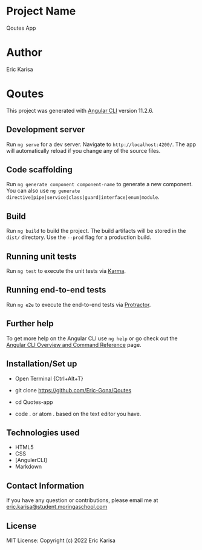 # Project Name
Qoutes App
# Author
Eric Karisa
# Qoutes

This project was generated with [Angular CLI](https://github.com/angular/angular-cli) version 11.2.6.

## Development server

Run `ng serve` for a dev server. Navigate to `http://localhost:4200/`. The app will automatically reload if you change any of the source files.

## Code scaffolding

Run `ng generate component component-name` to generate a new component. You can also use `ng generate directive|pipe|service|class|guard|interface|enum|module`.

## Build

Run `ng build` to build the project. The build artifacts will be stored in the `dist/` directory. Use the `--prod` flag for a production build.

## Running unit tests

Run `ng test` to execute the unit tests via [Karma](https://karma-runner.github.io).

## Running end-to-end tests

Run `ng e2e` to execute the end-to-end tests via [Protractor](http://www.protractortest.org/).

## Further help

To get more help on the Angular CLI use `ng help` or go check out the [Angular CLI Overview and Command Reference](https://angular.io/cli) page.

## Installation/Set up
+ Open Terminal {Ctrl+Alt+T}

+ git clone https://github.com/Eric-Gona/Qoutes

+ cd Quotes-app

+ code . or atom . based on the text editor you have.

## Technologies used
- HTML5
- CSS
- [AngulerCLI]
- Markdown

## Contact Information
If you have any question or contributions, please email me at eric.karisa@student.moringaschool.com 

## License
MIT License:
Copyright (c) 2022 Eric Karisa